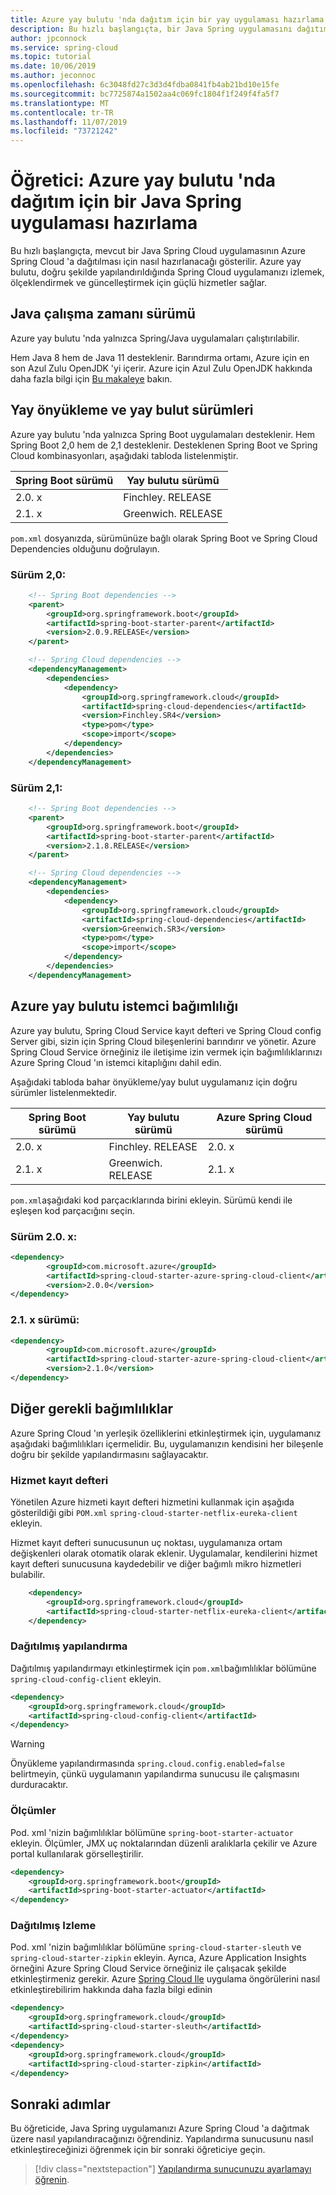 ```yaml
---
title: Azure yay bulutu 'nda dağıtım için bir yay uygulaması hazırlama | Microsoft Docs
description: Bu hızlı başlangıçta, bir Java Spring uygulamasını dağıtım için hazırlarsınız.
author: jpconnock
ms.service: spring-cloud
ms.topic: tutorial
ms.date: 10/06/2019
ms.author: jeconnoc
ms.openlocfilehash: 6c3048fd27c3d3d4fdba0841fb4ab21bd10e15fe
ms.sourcegitcommit: bc7725874a1502aa4c069fc1804f1f249f4fa5f7
ms.translationtype: MT
ms.contentlocale: tr-TR
ms.lasthandoff: 11/07/2019
ms.locfileid: "73721242"
---
```

# <a name="tutorial-prepare-a-java-spring-application-for-deployment-in-azure-spring-cloud"></a>Öğretici: Azure yay bulutu 'nda dağıtım için bir Java Spring uygulaması hazırlama

Bu hızlı başlangıçta, mevcut bir Java Spring Cloud uygulamasının Azure Spring Cloud 'a dağıtılması için nasıl hazırlanacağı gösterilir.  Azure yay bulutu, doğru şekilde yapılandırıldığında Spring Cloud uygulamanızı izlemek, ölçeklendirmek ve güncelleştirmek için güçlü hizmetler sağlar. 

## <a name="java-runtime-version"></a>Java çalışma zamanı sürümü

Azure yay bulutu 'nda yalnızca Spring/Java uygulamaları çalıştırılabilir.

Hem Java 8 hem de Java 11 desteklenir. Barındırma ortamı, Azure için en son Azul Zulu OpenJDK 'yi içerir. Azure için Azul Zulu OpenJDK hakkında daha fazla bilgi için [Bu makaleye](https://docs.microsoft.com/azure/java/jdk/java-jdk-install) bakın. 

## <a name="spring-boot-and-spring-cloud-versions"></a>Yay önyükleme ve yay bulut sürümleri

Azure yay bulutu 'nda yalnızca Spring Boot uygulamaları desteklenir. Hem Spring Boot 2,0 hem de 2,1 desteklenir. Desteklenen Spring Boot ve Spring Cloud kombinasyonları, aşağıdaki tabloda listelenmiştir.

Spring Boot sürümü | Yay bulutu sürümü
---|---
2.0. x | Finchley. RELEASE
2.1. x | Greenwich. RELEASE

`pom.xml` dosyanızda, sürümünüze bağlı olarak Spring Boot ve Spring Cloud Dependencies olduğunu doğrulayın.

### <a name="version-20"></a>Sürüm 2,0:

```xml
    <!-- Spring Boot dependencies -->
    <parent>
        <groupId>org.springframework.boot</groupId>
        <artifactId>spring-boot-starter-parent</artifactId>
        <version>2.0.9.RELEASE</version>
    </parent>

    <!-- Spring Cloud dependencies -->
    <dependencyManagement>
        <dependencies>
            <dependency>
                <groupId>org.springframework.cloud</groupId>
                <artifactId>spring-cloud-dependencies</artifactId>
                <version>Finchley.SR4</version>
                <type>pom</type>
                <scope>import</scope>
            </dependency>
        </dependencies>
    </dependencyManagement>
```

### <a name="version-21"></a>Sürüm 2,1:

```xml
    <!-- Spring Boot dependencies -->
    <parent>
        <groupId>org.springframework.boot</groupId>
        <artifactId>spring-boot-starter-parent</artifactId>
        <version>2.1.8.RELEASE</version>
    </parent>

    <!-- Spring Cloud dependencies -->
    <dependencyManagement>
        <dependencies>
            <dependency>
                <groupId>org.springframework.cloud</groupId>
                <artifactId>spring-cloud-dependencies</artifactId>
                <version>Greenwich.SR3</version>
                <type>pom</type>
                <scope>import</scope>
            </dependency>
        </dependencies>
    </dependencyManagement>
```

## <a name="azure-spring-cloud-client-dependency"></a>Azure yay bulutu istemci bağımlılığı

Azure yay bulutu, Spring Cloud Service kayıt defteri ve Spring Cloud config Server gibi, sizin için Spring Cloud bileşenlerini barındırır ve yönetir. Azure Spring Cloud Service örneğiniz ile iletişime izin vermek için bağımlılıklarınızı Azure Spring Cloud 'ın istemci kitaplığını dahil edin.

Aşağıdaki tabloda bahar önyükleme/yay bulut uygulamanız için doğru sürümler listelenmektedir.

Spring Boot sürümü | Yay bulutu sürümü | Azure Spring Cloud sürümü
---|---|---
2.0. x | Finchley. RELEASE | 2.0. x
2.1. x | Greenwich. RELEASE | 2.1. x

`pom.xml`aşağıdaki kod parçacıklarında birini ekleyin.  Sürümü kendi ile eşleşen kod parçacığını seçin.

### <a name="version-20x"></a>Sürüm 2.0. x:
```xml
<dependency>
        <groupId>com.microsoft.azure</groupId>
        <artifactId>spring-cloud-starter-azure-spring-cloud-client</artifactId>
        <version>2.0.0</version>
</dependency>
```

### <a name="version-21x"></a>2\.1. x sürümü:
```xml
<dependency>
        <groupId>com.microsoft.azure</groupId>
        <artifactId>spring-cloud-starter-azure-spring-cloud-client</artifactId>
        <version>2.1.0</version>
</dependency>
```

## <a name="other-required-dependencies"></a>Diğer gerekli bağımlılıklar

Azure Spring Cloud 'ın yerleşik özelliklerini etkinleştirmek için, uygulamanız aşağıdaki bağımlılıkları içermelidir. Bu, uygulamanızın kendisini her bileşenle doğru bir şekilde yapılandırmasını sağlayacaktır.  

### <a name="service-registry"></a>Hizmet kayıt defteri

Yönetilen Azure hizmeti kayıt defteri hizmetini kullanmak için aşağıda gösterildiği gibi `POM.xml` `spring-cloud-starter-netflix-eureka-client` ekleyin.

Hizmet kayıt defteri sunucusunun uç noktası, uygulamanıza ortam değişkenleri olarak otomatik olarak eklenir. Uygulamalar, kendilerini hizmet kayıt defteri sunucusuna kaydedebilir ve diğer bağımlı mikro hizmetleri bulabilir.

```xml
    <dependency>
        <groupId>org.springframework.cloud</groupId>
        <artifactId>spring-cloud-starter-netflix-eureka-client</artifactId>
    </dependency>
```

### <a name="distributed-configuration"></a>Dağıtılmış yapılandırma

Dağıtılmış yapılandırmayı etkinleştirmek için `pom.xml`bağımlılıklar bölümüne `spring-cloud-config-client` ekleyin.

```xml
<dependency>
    <groupId>org.springframework.cloud</groupId>
    <artifactId>spring-cloud-config-client</artifactId>
</dependency>
```

> [!WARNING]
> Önyükleme yapılandırmasında `spring.cloud.config.enabled=false` belirtmeyin, çünkü uygulamanın yapılandırma sunucusu ile çalışmasını durduracaktır.

### <a name="metrics"></a>Ölçümler

Pod. xml 'nizin bağımlılıklar bölümüne `spring-boot-starter-actuator` ekleyin. Ölçümler, JMX uç noktalarından düzenli aralıklarla çekilir ve Azure portal kullanılarak görselleştirilir.

```xml
<dependency>
    <groupId>org.springframework.boot</groupId>
    <artifactId>spring-boot-starter-actuator</artifactId>
</dependency>
```

### <a name="distributed-tracing"></a>Dağıtılmış Izleme

Pod. xml 'nizin bağımlılıklar bölümüne `spring-cloud-starter-sleuth` ve `spring-cloud-starter-zipkin` ekleyin. Ayrıca, Azure Application Insights örneğini Azure Spring Cloud Service örneğiniz ile çalışacak şekilde etkinleştirmeniz gerekir. Azure [Spring Cloud Ile](spring-cloud-tutorial-distributed-tracing.md) uygulama öngörülerini nasıl etkinleştirebilirim hakkında daha fazla bilgi edinin

```xml
<dependency>
    <groupId>org.springframework.cloud</groupId>
    <artifactId>spring-cloud-starter-sleuth</artifactId>
</dependency>
<dependency>
    <groupId>org.springframework.cloud</groupId>
    <artifactId>spring-cloud-starter-zipkin</artifactId>
</dependency>
```

## <a name="next-steps"></a>Sonraki adımlar

Bu öğreticide, Java Spring uygulamanızı Azure Spring Cloud 'a dağıtmak üzere nasıl yapılandıracağınızı öğrendiniz.  Yapılandırma sunucusunu nasıl etkinleştireceğinizi öğrenmek için bir sonraki öğreticiye geçin.

> [!div class="nextstepaction"]
> [Yapılandırma sunucunuzu ayarlamayı öğrenin](spring-cloud-tutorial-config-server.md).

